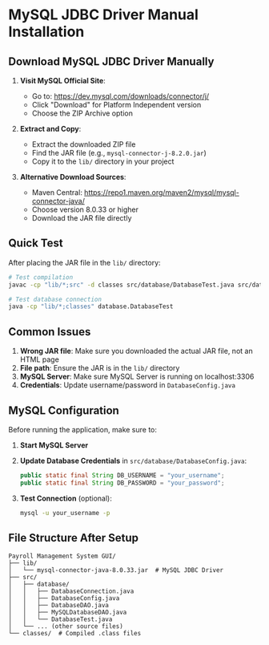 # MySQL JDBC Driver Manual Installation

## Download MySQL JDBC Driver Manually

1. **Visit MySQL Official Site**:
   - Go to: https://dev.mysql.com/downloads/connector/j/
   - Click "Download" for Platform Independent version
   - Choose the ZIP Archive option

2. **Extract and Copy**:
   - Extract the downloaded ZIP file
   - Find the JAR file (e.g., `mysql-connector-j-8.2.0.jar`)
   - Copy it to the `lib/` directory in your project

3. **Alternative Download Sources**:
   - Maven Central: https://repo1.maven.org/maven2/mysql/mysql-connector-java/
   - Choose version 8.0.33 or higher
   - Download the JAR file directly

## Quick Test

After placing the JAR file in the `lib/` directory:

```bash
# Test compilation
javac -cp "lib/*;src" -d classes src/database/DatabaseTest.java src/database/*.java src/models/*.java

# Test database connection
java -cp "lib/*;classes" database.DatabaseTest
```

## Common Issues

1. **Wrong JAR file**: Make sure you downloaded the actual JAR file, not an HTML page
2. **File path**: Ensure the JAR is in the `lib/` directory
3. **MySQL Server**: Make sure MySQL Server is running on localhost:3306
4. **Credentials**: Update username/password in `DatabaseConfig.java`

## MySQL Configuration

Before running the application, make sure to:

1. **Start MySQL Server**
2. **Update Database Credentials** in `src/database/DatabaseConfig.java`:
   ```java
   public static final String DB_USERNAME = "your_username";
   public static final String DB_PASSWORD = "your_password";
   ```

3. **Test Connection** (optional):
   ```bash
   mysql -u your_username -p
   ```

## File Structure After Setup

```
Payroll Management System GUI/
├── lib/
│   └── mysql-connector-java-8.0.33.jar  # MySQL JDBC Driver
├── src/
│   ├── database/
│   │   ├── DatabaseConnection.java
│   │   ├── DatabaseConfig.java
│   │   ├── DatabaseDAO.java
│   │   ├── MySQLDatabaseDAO.java
│   │   └── DatabaseTest.java
│   └── ... (other source files)
└── classes/  # Compiled .class files
```

